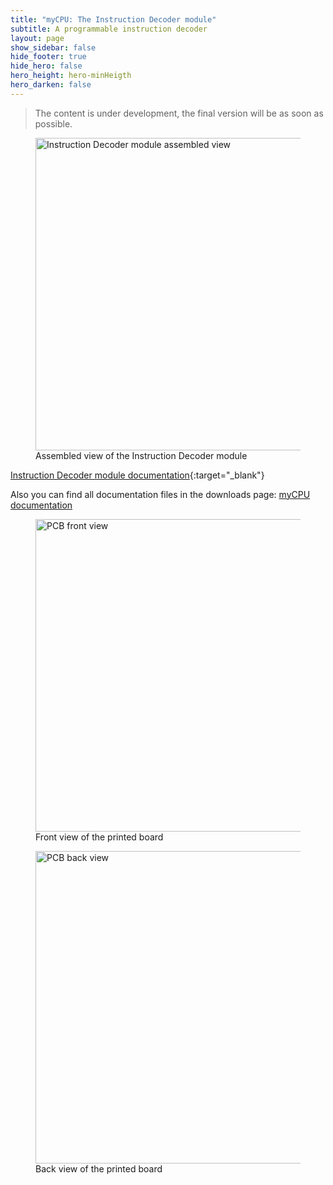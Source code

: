 ```yaml
---
title: "myCPU: The Instruction Decoder module"
subtitle: A programmable instruction decoder
layout: page
show_sidebar: false
hide_footer: true
hide_hero: false
hero_height: hero-minHeigth
hero_darken: false
---
```

> The content is under development, the final version will be as soon as possible.

<figure class="center">
    <img src="{{ site.baseurl }}/img/mycpu/modules/instruction_decoder/logic_control_AT28C64_assembled.png" alt="Instruction Decoder module assembled view" title="Assembled view of the Instruction Decoder module" width="500px">
    <figcaption>Assembled view of the Instruction Decoder module</figcaption>
</figure>

[Instruction Decoder module documentation](/downloads/technical/myCPU_InstructionDecoder_module_full.pdf){:target="_blank"}

Also you can find all documentation files in the downloads page: [myCPU documentation](/pages/en/mycpu/downloads/technical_docs)

<figure class="center">
    <img src="{{ site.baseurl }}/img/mycpu/modules/instruction_decoder/logic_control_AT28C64_clear_front.png" alt="PCB front view" title="Front view of the printed board" width="500px">
    <figcaption>Front view of the printed board</figcaption>
</figure>
<figure class="center">
    <img src="{{ site.baseurl }}/img/mycpu/modules/instruction_decoder/logic_control_AT28C64_clear_back.png" alt="PCB back view" title="Back view of the printed board" width="500px">
    <figcaption>Back view of the printed board</figcaption>
</figure>
